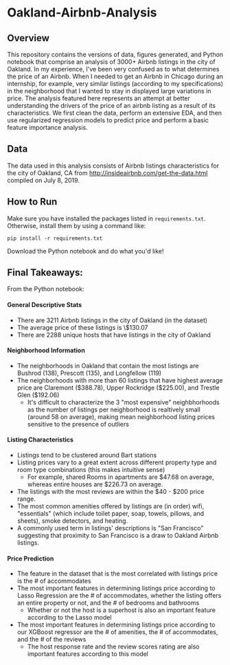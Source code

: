 # Oakland-Airbnb-Analysis
## Overview
This repository contains the versions of data, figures generated, and Python notebook that comprise an analysis of 3000+ Airbnb listings in the city of Oakland. In my experience, I've been very confused as to what determines the price of an Airbnb. When I needed to get an Airbnb in Chicago during an internship, for example, very similar listings (according to my specifications) in the neighborhood that I wanted to stay in displayed large variations in price. The analysis featured here represents an attempt at better understanding the drivers of the price of an airbnb listing as a result of its characteristics. We first clean the data, perform an extensive EDA, and then use regularized regression models to predict price and perform a basic feature importance analysis. 

## Data
The data used in this analysis consists of Airbnb listings characteristics for the city of Oakland, CA from http://insideairbnb.com/get-the-data.html compiled on July 8, 2019.

## How to Run
Make sure you have installed the packages listed in `requirements.txt`. Otherwise, install them by using a command like:
```
pip install -r requirements.txt
```
Download the Python notebook and do what you'd like!

## Final Takeaways:
From the Python notebook:
#### General Descriptive Stats
* There are 3211 Airbnb listings in the city of Oakland (in the dataset)
* The average price of these listings is \\$130.07
* There are 2288 unique hosts that have listings in the city of Oakland
#### Neighborhood Information
* The neighborhoods in Oakland that contain the most listings are Bushrod (138), Prescott (135), and Longfellow (119)
* The neighborhoods with more than 60 listings that have highest average price are Claremont (\$388.78), Upper Rockridge (\$225.00), and Trestle Glen (\$192.06)
    * It's difficult to characterize the 3 "most expensive" neighbhorhoods as the number of listings per neighborhood is realtively small (around 58 on average), making mean neighborhood listing prices sensitive to the presence of outliers
#### Listing Characteristics
* Listings tend to be clustered around Bart stations
* Listing prices vary to a great extent across different property type and room type combinations (this makes intuitive sense)
    * For example, shared Rooms in apartments are \$47.68 on average, whereas entire houses are \$226.73 on average.
* The listings with the most reviews are within the \$40 - \$200 price range.
* The most common amenities offered by listings are (in order) wifi, "essentials" (which include toilet paper, soap, towels, pillows, and sheets), smoke detectors, and heating.
* A commonly used term in listings' descriptions is "San Francisco" suggesting that proximity to San Francisco is a draw to Oakland Airbnb listings.
#### Price Prediction
* The feature in the dataset that is the most correlated with listings price is the # of accommodates
* The most important features in determining listings price according to Lasso Regression are the # of accommodates, whether the listing offers an entire property or not, and the # of bedrooms and bathrooms
    * Whether or not the host is a superhost is also an important feature according to the Lasso model
* The most important features in determining listings price according to our XGBoost regressor are the # of amenities, the # of accommodates, and the # of the reviews
    * The host response rate and the review scores rating are also important features according to this model
